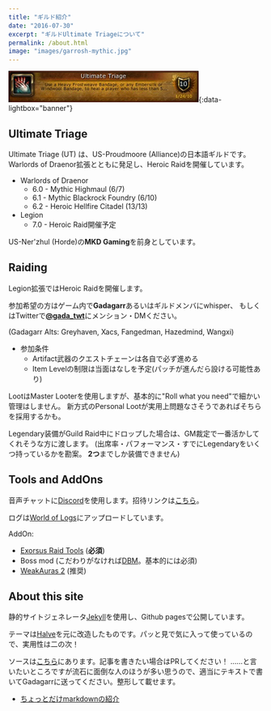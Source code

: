 ```yaml
---
title: "ギルド紹介"
date: "2016-07-30"
excerpt: "ギルドUltimate Triageについて"
permalink: /about.html
image: "images/garrosh-mythic.jpg"
---
```


[![Ultimate Triage](images/utriage.jpg)](images/utriage.jpg){:data-lightbox="banner"}

## Ultimate Triage

Ultimate Triage (UT) は、US-Proudmoore (Alliance)の日本語ギルドです。
Warlords of Draenor拡張とともに発足し、Heroic Raidを開催しています。

- Warlords of Draenor
    - 6.0 - Mythic Highmaul (6/7)
    - 6.1 - Mythic Blackrock Foundry (6/10)
    - 6.2 - Heroic Hellfire Citadel (13/13)
- Legion
    - 7.0 - Heroic Raid開催予定

US-Ner'zhul (Horde)の**MKD Gaming**を前身としています。

## Raiding

Legion拡張ではHeroic Raidを開催します。

参加希望の方はゲーム内で**Gadagarr**あるいはギルドメンバにwhisper、
もしくはTwitterで[**@gada_twt**](https://twitter.com/gada_twt)にメンション・DMください。

(Gadagarr Alts: Greyhaven, Xacs, Fangedman, Hazedmind, Wangxi)

- 参加条件
    - Artifact武器のクエストチェーンは各自で必ず進める
    - Item Levelの制限は当面はなしを予定(パッチが進んだら設ける可能性あり)

LootはMaster Looterを使用しますが、基本的に"Roll what you need"で細かい管理はしません。
新方式のPersonal Lootが実用上問題なさそうであればそちらを採用するかも。

Legendary装備がGuild Raid中にドロップした場合は、GM裁定で一番活かしてくれそうな方に渡します。
(出席率・パフォーマンス・すでにLegendaryをいくつ持っているかを勘案。 **2つ**までしか装備できません)

## Tools and AddOns

音声チャットに[Discord](https://discordapp.com/)を使用します。招待リンクは[こちら](https://discordapp.com/invite/01054r0A2JBGjMlKi)。

ログは[World of Logs](https://www.warcraftlogs.com/guilds/4199/)にアップロードしています。

AddOn:

- [Exorsus Raid Tools](https://mods.curse.com/addons/wow/exorsus-raid-tools) (**必須**)
- Boss mod (こだわりがなければ[DBM](https://mods.curse.com/addons/wow/deadly-boss-mods)。基本的には必須)
- [WeakAuras 2](https://mods.curse.com/addons/wow/weakauras-2) (推奨)

## About this site

静的サイトジェネレータ[Jekyll](https://jekyllrb.com/)を使用し、Github pagesで公開しています。

テーマは[Halve](https://github.com/TaylanTatli/Halve)を元に改造したものです。パッと見で気に入って使っているので、実用性は二の次！

ソースは[こちら](https://github.com/ymtszw/utriage)にあります。記事を書きたい場合はPRしてください！
……と言いたいところですが流石に面倒な人のほうが多い思うので、適当にテキストで書いてGadagarrに送ってください。整形して載せます。

- [ちょっとだけmarkdownの紹介](/how-to-post)
